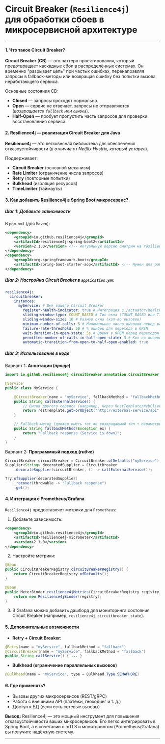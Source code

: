 # **Circuit Breaker** (**`Resilience4j`**) <br>для обработки сбоев в микросервисной архитектуре

---
#### **1. Что такое Circuit Breaker?**
**Circuit Breaker (CB)** — это паттерн проектирования, который предотвращает каскадные сбои в распределённых системах. Он временно "разрывает цепь" при частых ошибках, перенаправляя запросы в fallback-методы или возвращая ошибку без попытки вызова неработающего сервиса.

Основные состояния CB:
- **Closed** — запросы проходят нормально.    
- **Open** — сервис не отвечает, запросы не отправляются 
	  (*возвращается `fallback` или `ошибка`*).    
- **Half-Open** — пробует пропустить часть запросов 
	  для проверки восстановления сервиса.    

#### **2. Resilience4j — реализация Circuit Breaker для Java**

**Resilience4j** — это легковесная библиотека для обеспечения отказоустойчивости 
	(*в отличие от Netflix Hystrix, который устарел*).

Поддерживает:
- **Circuit Breaker** (основной механизм)    
- **Rate Limiter** (ограничение числа запросов)    
- **Retry** (повторные попытки)    
- **Bulkhead** (изоляция ресурсов)    
- **TimeLimiter** (таймауты)    

#### **3. Как добавить Resilience4j в Spring Boot микросервис?**

##### **Шаг 1: Добавьте зависимости**
В `pom.xml` (для `Maven`):
```xml
<dependency>
    <groupId>io.github.resilience4j</groupId>
    <artifactId>resilience4j-spring-boot2</artifactId>
    <version>2.1.0</version> <!-- Актуальную версию смотрим на resilience4j.github.io -->
</dependency>
<dependency>
    <groupId>org.springframework.boot</groupId>
    <artifactId>spring-boot-starter-aop</artifactId> <!-- Нужен для работы аннотаций -->
</dependency>
```

##### **Шаг 2: Настройка Circuit Breaker в `application.yml`**
```yaml
resilience4j:
  circuitbreaker:
    instances:
      myService: # Имя вашего Circuit Breaker
        register-health-indicator: true # Интеграция с /actuator/health
        sliding-window-type: COUNT_BASED # Тип окна (COUNT_BASED или TIME_BASED)
        sliding-window-size: 10 # Размер окна (кол-во вызовов)
        minimum-number-of-calls: 5 # Минимальное число вызовов перед расчетом ошибок
        failure-rate-threshold: 50 # % ошибок для перехода в OPEN
        wait-duration-in-open-state: 5s # Время в OPEN перед переходом в HALF_OPEN
        permitted-number-of-calls-in-half-open-state: 3 # Кол-во вызовов в HALF_OPEN
        automatic-transition-from-open-to-half-open-enabled: true
```

##### **Шаг 3: Использование в коде**
Вариант 1: **Аннотации (*проще*)**
```java
import io.github.resilience4j.circuitbreaker.annotation.CircuitBreaker;

@Service
public class MyService {

    @CircuitBreaker(name = "myService", fallbackMethod = "fallbackMethod")
    public String callExternalService() {
        // Вызов другого сервиса (например, через RestTemplate/WebClient)
        return restTemplate.getForObject("http://external-service/api", String.class);
    }

    // Fallback-метод (должен иметь тот же возвращаемый тип + параметры + исключение)
    public String fallbackMethod(Exception ex) {
        return "Fallback response (Service is down)";
    }
}
```

Вариант 2: **Программный подход (*гибче*)**
```java
CircuitBreaker circuitBreaker = CircuitBreaker.ofDefaults("myService");
Supplier<String> decoratedSupplier = CircuitBreaker
    .decorateSupplier(circuitBreaker, () -> callExternalService());

Try.ofSupplier(decoratedSupplier)
    .recover(throwable -> "Fallback response")
    .get();
```

#### **4. Интеграция с Prometheus/Grafana**
`Resilience4j` предоставляет метрики для `Prometheus`:

1. Добавьте зависимость:
```xml
<dependency>
    <groupId>io.github.resilience4j</groupId>
    <artifactId>resilience4j-micrometer</artifactId>
    <version>2.1.0</version>
</dependency>
```

2. Настройте метрики:
```java
@Bean
public CircuitBreakerRegistry circuitBreakerRegistry() {
    return CircuitBreakerRegistry.ofDefaults();
}

@Bean
public MeterBinder resilience4jMetrics(CircuitBreakerRegistry registry) {
    return new Resilience4jBinder(registry);
}
```

3. В Grafana можно добавить дашборд для мониторинга состояния Circuit Breaker (например, `resilience4j_circuitbreaker_state`).    

#### **5. Дополнительные возможности**
- **Retry + Circuit Breaker**:
```java
@Retry(name = "myService", fallbackMethod = "fallback")
@CircuitBreaker(name = "myService", fallbackMethod = "fallback")
public String callService() { ... }
```
     
- **Bulkhead (ограничение параллельных вызовов)**
```java
@Bulkhead(name = "myService", type = Bulkhead.Type.SEMAPHORE)
```

#### **6. Где применять?**
- Вызовы других микросервисов (REST/gRPC)    
- Работа с внешними API (платежи, геокодинг и т. д.)    
- Доступ к БД (если есть сетевые вызовы)    

**Вывод:** Resilience4j — это мощный инструмент для повышения отказоустойчивости ваших микросервисов. Его легко интегрировать в Spring Boot, а в сочетании с mTLS и мониторингом (Prometheus/Grafana) вы получите надёжную систему.

---
